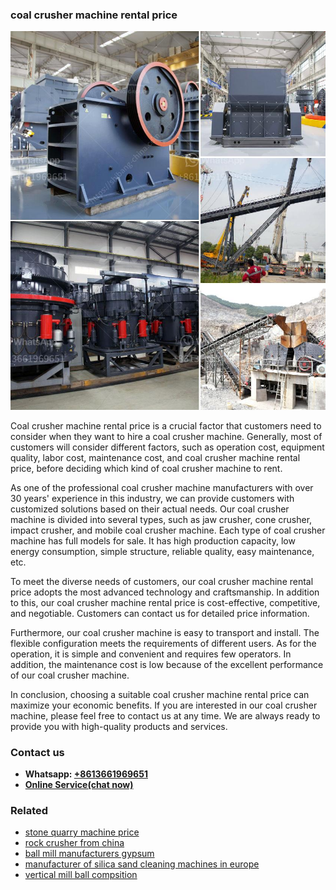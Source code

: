 <h3>coal crusher machine rental price</h3><img src='1706755562.jpg' alt=''><p>Coal crusher machine rental price is a crucial factor that customers need to consider when they want to hire a coal crusher machine. Generally, most of customers will consider different factors, such as operation cost, equipment quality, labor cost, maintenance cost, and coal crusher machine rental price, before deciding which kind of coal crusher machine to rent.</p><p>As one of the professional coal crusher machine manufacturers with over 30 years' experience in this industry, we can provide customers with customized solutions based on their actual needs. Our coal crusher machine is divided into several types, such as jaw crusher, cone crusher, impact crusher, and mobile coal crusher machine. Each type of coal crusher machine has full models for sale. It has high production capacity, low energy consumption, simple structure, reliable quality, easy maintenance, etc.</p><p>To meet the diverse needs of customers, our coal crusher machine rental price adopts the most advanced technology and craftsmanship. In addition to this, our coal crusher machine rental price is cost-effective, competitive, and negotiable. Customers can contact us for detailed price information.</p><p>Furthermore, our coal crusher machine is easy to transport and install. The flexible configuration meets the requirements of different users. As for the operation, it is simple and convenient and requires few operators. In addition, the maintenance cost is low because of the excellent performance of our coal crusher machine.</p><p>In conclusion, choosing a suitable coal crusher machine rental price can maximize your economic benefits. If you are interested in our coal crusher machine, please feel free to contact us at any time. We are always ready to provide you with high-quality products and services.</p><h3>Contact us</h3><ul><li><strong>Whatsapp:&nbsp;<a href="https://wa.me/8613661969651">+8613661969651</a></strong></li><li><a href="https://swt.shibang-china.com/?git&amp;zhl&amp;coal crusher machine rental price"><strong>Online Service(chat now)</strong></a></li></ul><h3>Related</h3><ul><li><a href='stone quarry machine price.md'>stone quarry machine price</a></li><li><a href='rock crusher from china.md'>rock crusher from china</a></li><li><a href='ball mill manufacturers gypsum.md'>ball mill manufacturers gypsum</a></li><li><a href='manufacturer of silica sand cleaning machines in europe.md'>manufacturer of silica sand cleaning machines in europe</a></li><li><a href='vertical mill ball compsition.md'>vertical mill ball compsition</a></li></ul>